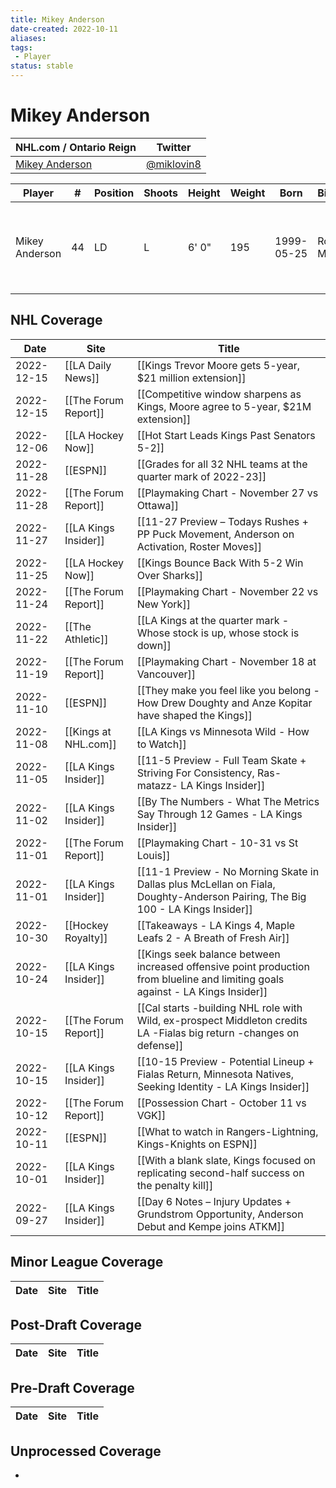 ```yaml
---
title: Mikey Anderson
date-created: 2022-10-11
aliases: 
tags:
 - Player
status: stable
---
```


# Mikey Anderson

| NHL.com / Ontario Reign                                                 | Twitter                                 |
| ----------------------------------------------------------------------- | --------------------------------------- |
|[Mikey Anderson](https://www.nhl.com/player/mikey-anderson-8479998) | [@miklovin8](https://twitter.com/miklovin8)

| Player | \#  | Position | Shoots | Height | Weight | Born | Birthplace | Draft |
| ------ | --- | -------- | ------ | ------ | ------ | ---- | ---------- | ----- |
| Mikey Anderson | 44 | LD | L | 6' 0" | 195 | 1999-05-25 | Roseville, MN, USA | 2017 LAK, 4th rd, 10th pk (103rd overall)

## NHL  Coverage
| Date       | Site                 | Title                                                                                                                           |
| ---------- | -------------------- | ------------------------------------------------------------------------------------------------------------------------------- |
| 2022-12-15 | [[LA Daily News]]    | [[Kings Trevor Moore gets 5-year, $21 million extension]]                                                                       |
| 2022-12-15 | [[The Forum Report]] | [[Competitive window sharpens as Kings, Moore agree to 5-year, $21M extension]]                                                 |
| 2022-12-06 | [[LA Hockey Now]]    | [[Hot Start Leads Kings Past Senators 5-2]]                                                                                     |
| 2022-11-28 | [[ESPN]]             | [[Grades for all 32 NHL teams at the quarter mark of 2022-23]]                                                                  |
| 2022-11-28 | [[The Forum Report]] | [[Playmaking Chart - November 27 vs Ottawa]]                                                                                    |
| 2022-11-27 | [[LA Kings Insider]] | [[11-27 Preview – Todays Rushes + PP Puck Movement, Anderson on Activation, Roster Moves]]                                      |
| 2022-11-25 | [[LA Hockey Now]]    | [[Kings Bounce Back With 5-2 Win Over Sharks]]                                                                                  |
| 2022-11-24 | [[The Forum Report]] | [[Playmaking Chart - November 22 vs New York]]                                                                                  |
| 2022-11-22 | [[The Athletic]]     | [[LA Kings at the quarter mark - Whose stock is up, whose stock is down]]                                                       |
| 2022-11-19 | [[The Forum Report]] | [[Playmaking Chart - November 18 at Vancouver]]                                                                                 |
| 2022-11-10 | [[ESPN]]             | [[They make you feel like you belong - How Drew Doughty and Anze Kopitar have shaped the Kings]]                                |
| 2022-11-08 | [[Kings at NHL.com]] | [[LA Kings vs Minnesota Wild - How to Watch]]                                                                                   |
| 2022-11-05 | [[LA Kings Insider]] | [[11-5 Preview - Full Team Skate + Striving For Consistency, Ras-matazz- LA Kings Insider]]                                     |
| 2022-11-02 | [[LA Kings Insider]] | [[By The Numbers - What The Metrics Say Through 12 Games - LA Kings Insider]]                                                   |
| 2022-11-01 | [[The Forum Report]] | [[Playmaking Chart - 10-31 vs St Louis]]                                                                                        |
| 2022-11-01 | [[LA Kings Insider]] | [[11-1 Preview - No Morning Skate in Dallas plus McLellan on Fiala, Doughty-Anderson Pairing, The Big 100 - LA Kings Insider]]  |
| 2022-10-30 | [[Hockey Royalty]]   | [[Takeaways - LA Kings 4, Maple Leafs 2 - A Breath of Fresh Air]]                                                               |
| 2022-10-24 | [[LA Kings Insider]] | [[Kings seek balance between increased offensive point production from blueline and limiting goals against - LA Kings Insider]] |
| 2022-10-15 | [[The Forum Report]] | [[Cal starts -building NHL role with Wild, ex-prospect Middleton credits LA -Fialas big return -changes on defense]]            |
| 2022-10-15 | [[LA Kings Insider]] | [[10-15 Preview - Potential Lineup + Fialas Return, Minnesota Natives, Seeking Identity - LA Kings Insider]]                    |
| 2022-10-12 | [[The Forum Report]] | [[Possession Chart - October 11 vs VGK]]                                                                                        |
| 2022-10-11 | [[ESPN]]             | [[What to watch in Rangers-Lightning, Kings-Knights on ESPN]]                                                                   |
| 2022-10-01 | [[LA Kings Insider]] | [[With a blank slate, Kings focused on replicating second-half success on the penalty kill]]                                    |
| 2022-09-27 | [[LA Kings Insider]] | [[Day 6 Notes – Injury Updates + Grundstrom Opportunity, Anderson Debut and Kempe joins ATKM]]                                  |



## Minor League Coverage
| Date | Site | Title |
| ---- | ---- | ----- |



## Post-Draft Coverage
| Date | Site | Title |
| ---- | ---- | ----- |



## Pre-Draft Coverage
| Date | Site | Title |
| ---- | ---- | ----- |


## Unprocessed Coverage
- 
